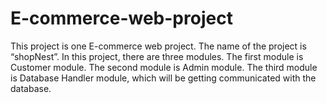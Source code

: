 # E-commerce-web-project
This project is one E-commerce web project. The name of the project is “shopNest”. In this project, there are three modules.  The first module is Customer module. The second module is Admin module. The third module is Database Handler module, which will be getting communicated with the database. 
